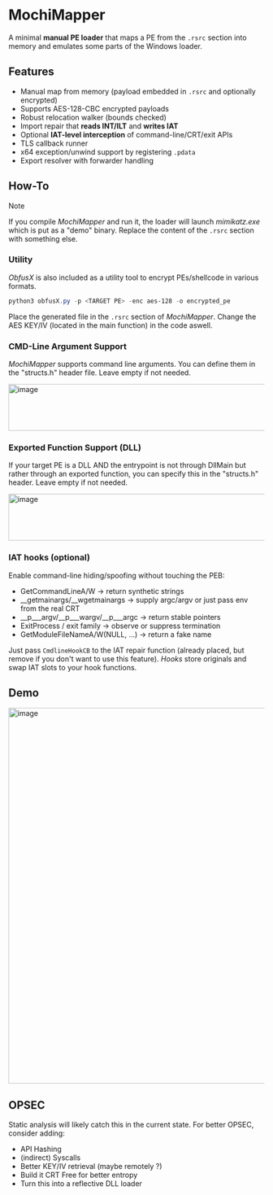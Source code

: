 # MochiMapper

A minimal **manual PE loader** that maps a PE from the `.rsrc` section into memory and emulates some parts of the Windows loader.

## Features

- Manual map from memory (payload embedded in `.rsrc` and optionally encrypted)
- Supports AES-128-CBC encrypted payloads 
- Robust relocation walker (bounds checked)
- Import repair that **reads INT/ILT** and **writes IAT**
- Optional **IAT-level interception** of command-line/CRT/exit APIs
- TLS callback runner
- x64 exception/unwind support by registering `.pdata`
- Export resolver with forwarder handling

## How-To

>[!NOTE]
> If you compile *MochiMapper* and run it, the loader will launch *mimikatz.exe* which is put as a "demo" binary. Replace the content of the `.rsrc` section with something else.

### Utility

*ObfusX* is also included as a utility tool to encrypt PEs/shellcode in various formats.

```powershell
python3 obfusX.py -p <TARGET PE> -enc aes-128 -o encrypted_pe
```

Place the generated file in the `.rsrc` section of *MochiMapper*. Change the AES KEY/IV (located in the main function) in the code aswell.

### CMD-Line Argument Support

*MochiMapper* supports command line arguments. You can define them in the "structs.h" header file. Leave empty if not needed.

<img width="657" height="92" alt="image" src="https://github.com/user-attachments/assets/4ce239b6-5a04-44d6-bfeb-566cfc9df928" />

### Exported Function Support (DLL)

If your target PE is a DLL AND the entrypoint is not through DllMain but rather through an exported function, you can specify this in the "structs.h" header. Leave empty if not needed.

<img width="657" height="92" alt="image" src="https://github.com/user-attachments/assets/af68478d-b97d-4e56-8b42-c9fa5d26fdad" />

### IAT hooks (optional)

Enable command-line hiding/spoofing without touching the PEB:

- GetCommandLineA/W → return synthetic strings
- __getmainargs/__wgetmainargs → supply argc/argv or just pass env from the real CRT
- __p___argv/__p___wargv/__p___argc → return stable pointers
- ExitProcess / exit family → observe or suppress termination
- GetModuleFileNameA/W(NULL, …) → return a fake name

Just pass `CmdlineHookCB` to the IAT repair function (already placed, but remove if you don't want to use this feature). *Hooks* store originals and swap IAT slots to your hook functions.

## Demo

<img width="1351" height="739" alt="image" src="https://github.com/user-attachments/assets/8255f54e-1c12-4854-8b75-a53c59668ccb" />



## OPSEC

Static analysis will likely catch this in the current state. For better OPSEC, consider adding:

- API Hashing
- (indirect) Syscalls
- Better KEY/IV retrieval (maybe remotely ?)
- Build it CRT Free for better entropy
- Turn this into a reflective DLL loader